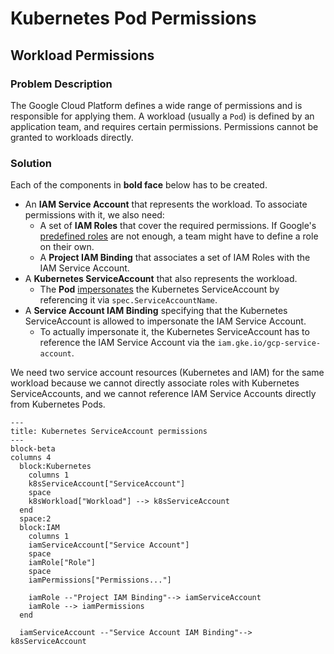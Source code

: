 # Kubernetes Pod Permissions

## Workload Permissions

### Problem Description

The Google Cloud Platform defines a wide range of permissions and is responsible for applying them.
A workload (usually a `Pod`) is defined by an application team, and requires certain permissions.
Permissions cannot be granted to workloads directly.

### Solution

Each of the components in **bold face** below has to be created.
* An **IAM Service Account** that represents the workload. To associate permissions with it, we also need:
  * A set of **IAM Roles** that cover the required permissions. If Google's [predefined roles](https://console.cloud.google.com/iam-admin/roles) are not enough, a team might have to define a role on their own.
  * A **Project IAM Binding** that associates a set of IAM Roles with the IAM Service Account.
* A **Kubernetes ServiceAccount** that also represents the workload.
  * The **Pod** [impersonates](https://kubernetes.io/docs/tasks/configure-pod-container/configure-service-account/#use-the-default-service-account-to-access-the-api-server) the Kubernetes ServiceAccount by referencing it via `spec.ServiceAccountName`.
* A **Service Account IAM Binding** specifying that the Kubernetes ServiceAccount is allowed to impersonate the IAM Service Account.
  * To actually impersonate it, the Kubernetes ServiceAccount has to reference the IAM Service Account via the `iam.gke.io/gcp-service-account`.

We need two service account resources (Kubernetes and IAM) for the same workload because we cannot directly associate roles with Kubernetes ServiceAccounts, and we cannot reference IAM Service Accounts directly from Kubernetes Pods.

```mermaid
---
title: Kubernetes ServiceAccount permissions
---
block-beta
columns 4
  block:Kubernetes
    columns 1
    k8sServiceAccount["ServiceAccount"]
    space
    k8sWorkload["Workload"] --> k8sServiceAccount
  end
  space:2
  block:IAM
    columns 1
    iamServiceAccount["Service Account"]
    space
    iamRole["Role"]
    space
    iamPermissions["Permissions..."]

    iamRole --"Project IAM Binding"--> iamServiceAccount
    iamRole --> iamPermissions
  end
  
  iamServiceAccount --"Service Account IAM Binding"--> k8sServiceAccount
```

